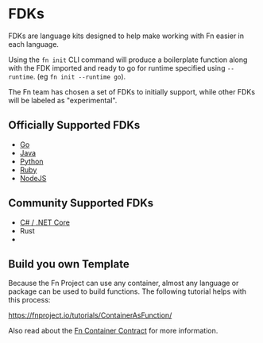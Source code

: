 # FDKs

FDKs are language kits designed to help make working with Fn easier in each language.

Using the `fn init` CLI command will produce a boilerplate function along with the FDK imported and ready to go
for runtime specified using `--runtime`. (eg `fn init --runtime go`).

The Fn team has chosen a set of FDKs to initially support, while other FDKs will be labeled as "experimental".

## Officially Supported FDKs

* [Go](fdk-go)
* [Java](fdk-java)
* [Python](fdk-python)
* [Ruby](fdk-ruby)
* [NodeJS](fdk-node)

## Community Supported FDKs
* [C# / .NET Core](https://github.com/Daniel15/fdk-dotnet)
* Rust
* 

## Build you own Template

Because the Fn Project can use any container, almost any language or package can be used to build functions.
The following tutorial helps with this process:

https://fnproject.io/tutorials/ContainerAsFunction/

Also read about the [Fn Container Contract](fn-format.md) for more information.
